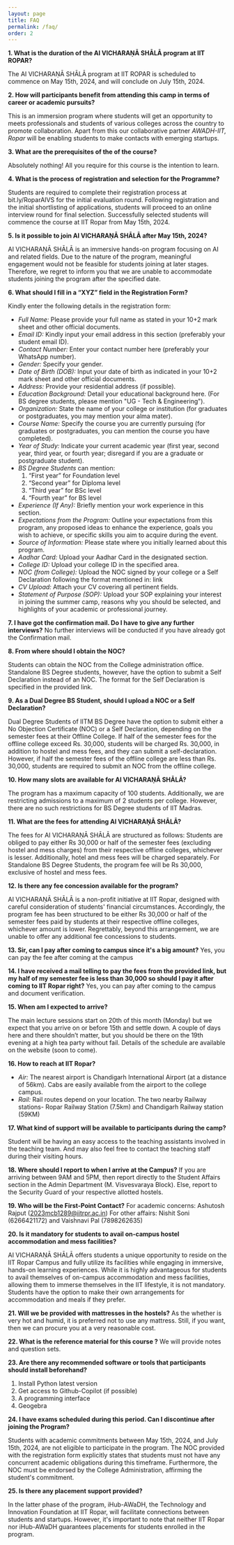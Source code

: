 ```yaml
---
layout: page
title: FAQ
permalink: /faq/
order: 2
---
```


**1. What is the duration of the AI VICHARAṆĀ SHĀLĀ program at IIT ROPAR?**

The AI VICHARAṆĀ SHĀLĀ program at IIT ROPAR is scheduled to commence on May 15th, 2024, and will conclude on July 15th, 2024.

**2. How will participants benefit from attending this camp in terms of career or academic pursuits?**

This is an immersion program where students will get an opportunity to meets professionals and students of various colleges across the country to promote collaboration. Apart from this our collaborative partner *AWADH-IIT, Ropar* will be enabling students to make contacts with emerging startups.

**3. What are the prerequisites of the of the course?**

Absolutely nothing! All you require for this course is the intention to learn.

**4. What is the process of registration and selection for the Programme?**

Students are required to complete their registration process at bit.ly/RoparAIVS for the initial evaluation round. Following registration and the initial shortlisting of applications, students will proceed to an online interview round for final selection. Successfully selected students will commence the course at IIT Ropar from May 15th, 2024.

**5. Is it possible to join AI VICHARAṆĀ SHĀLĀ after May 15th, 2024?**

AI VICHARAṆĀ SHĀLĀ is an immersive hands-on program focusing on AI and related fields. Due to the nature of the program, meaningful engagement would not be feasible for students joining at later stages. Therefore, we regret to inform you that we are unable to accommodate students joining the program after the specified date.

**6. What should I fill in a “XYZ” field in the Registration Form?**

Kindly enter the following details in the registration form:
* *Full Name:* Please provide your full name as stated in your 10+2 mark sheet and other official documents.
* *Email ID:* Kindly input your email address in this section (preferably your student email ID).
* *Contact Number:* Enter your contact number here (preferably your WhatsApp number).
* *Gender:* Specify your gender.
* *Date of Birth (DOB):* Input your date of birth as indicated in your 10+2 mark sheet and other official documents.
* *Address:* Provide your residential address (if possible).
* *Education Background:* Detail your educational background here. (For BS degree students, please mention "UG - Tech & Engineering").
* *Organization:* State the name of your college or institution (for graduates or postgraduates, you may mention your alma mater).
* *Course Name:* Specify the course you are currently pursuing (for graduates or postgraduates, you can mention the course you have completed).
* *Year of Study:* Indicate your current academic year (first year, second year, third year, or fourth year; disregard if you are a graduate or postgraduate student). 
* *BS Degree Students* can mention:
    1. “First year” for Foundation level
    2. “Second year” for Diploma level
    3. “Third year” for BSc level
    4. “Fourth year” for BS level
* *Experience (If Any):* Briefly mention your work experience in this section.
* *Expectations from the Program:* Outline your expectations from this program, any proposed ideas to enhance the experience, goals you wish to achieve, or specific skills you aim to acquire during the event.
* *Source of Information:* Please state where you initially learned about this program.
* *Aadhar Card:* Upload your Aadhar Card in the designated section.
* *College ID:* Upload your college ID in the specified area.
* *NOC (from College):* Upload the NOC signed by your college or a Self Declaration following the format mentioned in: link
* *CV Upload:* Attach your CV covering all pertinent fields.
* *Statement of Purpose (SOP):* Upload your SOP explaining your interest in joining the summer camp, reasons why you should be selected, and highlights of your academic or professional journey.


**7. I have got the confirmation mail. Do I have to give any further interviews?**
No further interviews will be conducted if you have already got the Confirmation mail.


**8. From where should I obtain the NOC?**

Students can obtain the NOC from the College administration office. Standalone BS Degree students, however, have the option to submit a Self Declaration instead of an NOC. The format for the Self Declaration is specified in the provided link.


**9. As a Dual Degree BS Student, should I upload a NOC or a Self Declaration?**

Dual Degree Students of IITM BS Degree have the option to submit either a No Objection Certificate (NOC) or a Self Declaration, depending on the semester fees at their Offline College. If half of the semester fees for the offline college exceed Rs. 30,000, students will be charged Rs. 30,000, in addition to hostel and mess fees, and they can submit a self-declaration. However, if half the semester fees of the offline college are less than Rs. 30,000, students are required to submit an NOC from the offline college.


**10. How many slots are available for AI VICHARAṆĀ SHĀLĀ?**

The program has a maximum capacity of 100 students. Additionally, we are restricting admissions to a maximum of 2 students per college. However, there are no such restrictions for BS Degree students of IIT Madras.


**11. What are the fees for attending AI VICHARAṆĀ SHĀLĀ?**

The fees for AI VICHARAṆĀ SHĀLĀ are structured as follows: Students are obliged to pay either Rs 30,000 or half of the semester fees (excluding hostel and mess charges) from their respective offline colleges, whichever is lesser. Additionally, hotel and mess fees will be charged separately. For Standalone BS Degree Students, the program fee will be Rs 30,000, exclusive of hostel and mess fees.

**12. Is there any fee concession available for the program?**

AI VICHARAṆĀ SHĀLĀ is a non-profit initiative at IIT Ropar, designed with careful consideration of students' financial circumstances. Accordingly, the program fee has been structured to be either Rs 30,000 or half of the semester fees paid by students at their respective offline colleges, whichever amount is lower. Regrettably, beyond this arrangement, we are unable to offer any additional fee concessions to students.

**13. Sir, can I pay after coming to campus since it's a big amount?**
Yes, you can pay the fee after coming at the campus

**14. I have received a mail telling to pay the fees from the provided link, but my half of my semester fee is less than 30,000 so should I pay it after coming to IIT Ropar right?**
Yes, you can pay after coming to the campus and document verification.

**15. When am I expected to arrive?**

The main lecture sessions start on 20th of this month (Monday) but we expect that you arrive on or before 15th and settle down. A couple of days here and there shouldn’t matter, but you should be there on the 19th evening at a high tea party without fail. Details of the schedule are available on the website (soon to come).

**16. How to reach at IIT Ropar?**
* *Air:* The nearest airport is Chandigarh International Airport (at a distance of 56km). Cabs are easily available from the airport to the college campus.
* *Rail:* Rail routes depend on your location. The two nearby Railway stations- Ropar Railway Station (7.5km) and Chandigarh Railway station (59KM)

**17. What kind of support will be available to participants during the camp?**

Student will be having an easy access to the teaching assistants involved in the teaching team. And may also feel free to contact the teaching staff during their visiting hours.

**18. Where should I report to when I arrive at the Campus?**
If you are arriving between 9AM and 5PM, then report directly to the Student Affairs section in the Admin Department (M. Visvesvaraya Block). Else, report to the Security Guard of your respective allotted hostels. 

**19. Who will be the First-Point Contact?**
For academic concerns: Ashutosh Rajput (2023mcb1289@iitrpr.ac.in)
For other affairs: Nishit Soni (6266421172) and Vaishnavi Pal (7898262635)

**20. Is it mandatory for students to avail on-campus hostel accommodation and mess facilities?**

AI VICHARAṆĀ SHĀLĀ offers students a unique opportunity to reside on the IIT Ropar Campus and fully utilize its facilities while engaging in immersive, hands-on learning experiences. While it is highly advantageous for students to avail themselves of on-campus accommodation and mess facilities, allowing them to immerse themselves in the IIT lifestyle, it is not mandatory. Students have the option to make their own arrangements for accommodation and meals if they prefer.

**21. Will we be provided with mattresses in  the hostels?**
As the whether is very hot and humid, it is preferred not to use any mattress. Still, if you want, then we can procure you at a very reasonable cost.

**22. What is the reference material for this course ?**
We will provide notes and question sets.

**23. Are there any recommended software or tools that participants should install beforehand?**

1. Install Python latest version
2. Get access to Github-Copilot (if possible)
3. A programming interface
4. Geogebra

**24. I have exams scheduled during this period. Can I discontinue after joining the Program?**

Students with academic commitments between May 15th, 2024, and July 15th, 2024, are not eligible to participate in the program. The NOC provided with the registration form explicitly states that students must not have any concurrent academic obligations during this timeframe. Furthermore, the NOC must be endorsed by the College Administration, affirming the student's commitment.

**25. Is there any placement support provided?**

In the latter phase of the program, iHub-AWaDH, the Technology and Innovation Foundation at IIT Ropar, will facilitate connections between students and startups. However, it's important to note that neither IIT Ropar nor iHub-AWaDH guarantees placements for students enrolled in the program.
